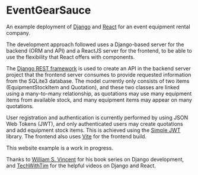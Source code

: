 # EventGearSauce
An example deployment of [Django](https://www.djangoproject.com/) and [React](https://react.dev/) for an event equipment rental company.

The development approach followed uses a Django-based server for the backend (ORM and API) and a ReactJS server for the frontend, to be able to use
the flexibility that React offers with components.

The [Django REST framework](https://www.django-rest-framework.org/) is used to create an API in the backend server project that the frontend server consumes to provide requested information from the SQLite3 database. The model currently only consists of two items (EquipmentStockItem and Quotation), and these two classes are linked using a many-to-many relationship, as quotations may use many equipment items from available stock, and many equipment items may appear on many quotations.

User registration and authentication is currently performed by using JSON Web Tokens (JWT), and only authenticated users may create quotations and add equipment stock items. This is achieved using the [Simple JWT](https://django-rest-framework-simplejwt.readthedocs.io/en/latest/) library. The frontend also uses [Vite](https://vite.dev/) for the frontend build.

This website example is a work in progress.

Thanks to [William S. Vincent](https://github.com/wsvincent/) for his book series on Django development, and [TechWithTim](https://www.youtube.com/@TechWithTim) for the helpful videos on Django and React.
